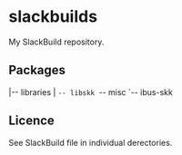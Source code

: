slackbuilds
===========

My SlackBuild repository.

Packages
--------

|-- libraries
|   `-- libskk
`-- misc
    `-- ibus-skk

Licence
-------

See SlackBuild file in individual derectories.

